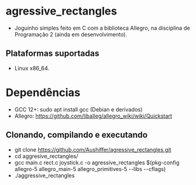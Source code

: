 # agressive_rectangles
- Joguinho simples feito em C com a biblioteca Allegro, na disciplina de Programação 2 (ainda em desenvolvimento).

## Plataformas suportadas
- Linux x86_64.

# Dependências
- GCC 12+: sudo apt install gcc (Debian e derivados)
- Allegro: https://github.com/liballeg/allegro_wiki/wiki/Quickstart

## Clonando, compilando e executando
- git clone https://github.com/Aushiffer/agressive_rectangles.git
- cd aggresive_rectangles/
- gcc main.c rect.c joystick.c -o agressive_rectangles $(pkg-config allegro-5 allegro_main-5 allegro_primitives-5 --libs --cflags)
- ./aggressive_rectangles
